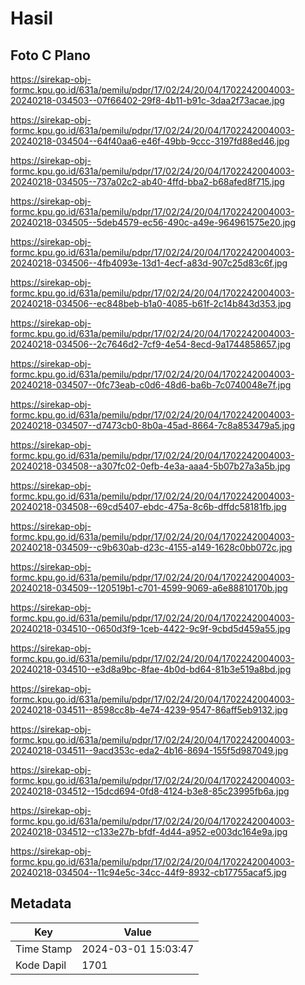 # Hasil

## Foto C Plano

https://sirekap-obj-formc.kpu.go.id/631a/pemilu/pdpr/17/02/24/20/04/1702242004003-20240218-034503--07f66402-29f8-4b11-b91c-3daa2f73acae.jpg

https://sirekap-obj-formc.kpu.go.id/631a/pemilu/pdpr/17/02/24/20/04/1702242004003-20240218-034504--64f40aa6-e46f-49bb-9ccc-3197fd88ed46.jpg

https://sirekap-obj-formc.kpu.go.id/631a/pemilu/pdpr/17/02/24/20/04/1702242004003-20240218-034505--737a02c2-ab40-4ffd-bba2-b68afed8f715.jpg

https://sirekap-obj-formc.kpu.go.id/631a/pemilu/pdpr/17/02/24/20/04/1702242004003-20240218-034505--5deb4579-ec56-490c-a49e-964961575e20.jpg

https://sirekap-obj-formc.kpu.go.id/631a/pemilu/pdpr/17/02/24/20/04/1702242004003-20240218-034506--4fb4093e-13d1-4ecf-a83d-907c25d83c6f.jpg

https://sirekap-obj-formc.kpu.go.id/631a/pemilu/pdpr/17/02/24/20/04/1702242004003-20240218-034506--ec848beb-b1a0-4085-b61f-2c14b843d353.jpg

https://sirekap-obj-formc.kpu.go.id/631a/pemilu/pdpr/17/02/24/20/04/1702242004003-20240218-034506--2c7646d2-7cf9-4e54-8ecd-9a1744858657.jpg

https://sirekap-obj-formc.kpu.go.id/631a/pemilu/pdpr/17/02/24/20/04/1702242004003-20240218-034507--0fc73eab-c0d6-48d6-ba6b-7c0740048e7f.jpg

https://sirekap-obj-formc.kpu.go.id/631a/pemilu/pdpr/17/02/24/20/04/1702242004003-20240218-034507--d7473cb0-8b0a-45ad-8664-7c8a853479a5.jpg

https://sirekap-obj-formc.kpu.go.id/631a/pemilu/pdpr/17/02/24/20/04/1702242004003-20240218-034508--a307fc02-0efb-4e3a-aaa4-5b07b27a3a5b.jpg

https://sirekap-obj-formc.kpu.go.id/631a/pemilu/pdpr/17/02/24/20/04/1702242004003-20240218-034508--69cd5407-ebdc-475a-8c6b-dffdc58181fb.jpg

https://sirekap-obj-formc.kpu.go.id/631a/pemilu/pdpr/17/02/24/20/04/1702242004003-20240218-034509--c9b630ab-d23c-4155-a149-1628c0bb072c.jpg

https://sirekap-obj-formc.kpu.go.id/631a/pemilu/pdpr/17/02/24/20/04/1702242004003-20240218-034509--120519b1-c701-4599-9069-a6e88810170b.jpg

https://sirekap-obj-formc.kpu.go.id/631a/pemilu/pdpr/17/02/24/20/04/1702242004003-20240218-034510--0650d3f9-1ceb-4422-9c9f-9cbd5d459a55.jpg

https://sirekap-obj-formc.kpu.go.id/631a/pemilu/pdpr/17/02/24/20/04/1702242004003-20240218-034510--e3d8a9bc-8fae-4b0d-bd64-81b3e519a8bd.jpg

https://sirekap-obj-formc.kpu.go.id/631a/pemilu/pdpr/17/02/24/20/04/1702242004003-20240218-034511--8598cc8b-4e74-4239-9547-86aff5eb9132.jpg

https://sirekap-obj-formc.kpu.go.id/631a/pemilu/pdpr/17/02/24/20/04/1702242004003-20240218-034511--9acd353c-eda2-4b16-8694-155f5d987049.jpg

https://sirekap-obj-formc.kpu.go.id/631a/pemilu/pdpr/17/02/24/20/04/1702242004003-20240218-034512--15dcd694-0fd8-4124-b3e8-85c23995fb6a.jpg

https://sirekap-obj-formc.kpu.go.id/631a/pemilu/pdpr/17/02/24/20/04/1702242004003-20240218-034512--c133e27b-bfdf-4d44-a952-e003dc164e9a.jpg

https://sirekap-obj-formc.kpu.go.id/631a/pemilu/pdpr/17/02/24/20/04/1702242004003-20240218-034504--11c94e5c-34cc-44f9-8932-cb17755acaf5.jpg


## Metadata

| Key        | Value               |
| ---------- | ------------------- |
| Time Stamp | 2024-03-01 15:03:47 |
| Kode Dapil | 1701                |



